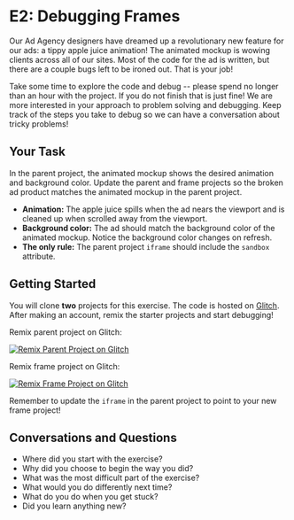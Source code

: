 # E2: Debugging Frames

Our Ad Agency designers have dreamed up a revolutionary new feature for our ads: a tippy apple juice animation! The animated mockup is wowing clients across all of our sites. Most of the code for the ad is written, but there are a couple bugs left to be ironed out. That is your job!

Take some time to explore the code and debug -- please spend no longer than an hour with the project. If you do not finish that is just fine! We are more interested in your approach to problem solving and debugging. Keep track of the steps you take to debug so we can have a conversation about tricky problems!

## Your Task

In the parent project, the animated mockup shows the desired animation and background color. Update the parent and frame projects so the broken ad product matches the animated mockup in the parent project.

- **Animation:** The apple juice spills when the ad nears the viewport and is cleaned up when scrolled away from the viewport.
- **Background color:** The ad should match the background color of the animated mockup. Notice the background color changes on refresh.
- **The only rule:** The parent project `iframe` should include the `sandbox` attribute.

## Getting Started

You will clone **two** projects for this exercise. The code is hosted on [Glitch](https://glitch.com/). After making an account, remix the starter projects and start debugging! 

Remix parent project on Glitch: 

[![Remix Parent Project on Glitch](https://cdn.glitch.com/2703baf2-b643-4da7-ab91-7ee2a2d00b5b%2Fremix-button.svg)](https://glitch.com/edit/#!/remix/debugging-parent) 

Remix frame project on Glitch: 

[![Remix Frame Project on Glitch](https://cdn.glitch.com/2703baf2-b643-4da7-ab91-7ee2a2d00b5b%2Fremix-button.svg)](https://glitch.com/edit/#!/remix/debugging-frame)

Remember to update the `iframe` in the parent project to point to your new frame project!

## Conversations and Questions

- Where did you start with the exercise?
- Why did you choose to begin the way you did?
- What was the most difficult part of the exercise?
- What would you do differently next time?
- What do you do when you get stuck?
- Did you learn anything new?





